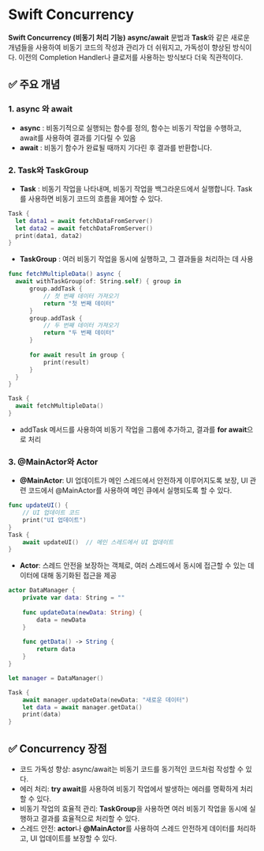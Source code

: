 # Swift Concurrency 
 **Swift Concurrency (비동기 처리 기능)** **async/await** 문법과 **Task**와 같은 새로운 개념들을 사용하여 비동기 코드의 작성과 관리가 더 쉬워지고, 가독성이 향상된 방식이다. 이전의 Completion Handler나 클로저를 사용하는 방식보다 더욱 직관적이다.

 ## ✅ 주요 개념
  ### 1. async 와 await
  - **async** : 비동기적으로 실행되는 함수를 정의, 함수는 비동기 작업을 수행하고, await를 사용하여 결과를 기다릴 수 있음
  - **await** : 비동기 함수가 완료될 때까지 기다린 후 결과를 반환합니다.
  ### 2. Task와 TaskGroup
  - **Task** : 비동기 작업을 나타내며, 비동기 작업을 백그라운드에서 
  실행합니다. Task를 사용하면 비동기 코드의 흐름을 제어할 수 있다. 
  ```swift
  Task {
    let data1 = await fetchDataFromServer()
    let data2 = await fetchDataFromServer()
    print(data1, data2)  
  } 
  ```
  - **TaskGroup** : 여러 비동기 작업을 동시에 실행하고, 그 결과들을 처리하는 데 사용
  ```swift
  func fetchMultipleData() async {
    await withTaskGroup(of: String.self) { group in
        group.addTask {
            // 첫 번째 데이터 가져오기
            return "첫 번째 데이터"
        }
        group.addTask {
            // 두 번째 데이터 가져오기
            return "두 번째 데이터"
        }
        
        for await result in group {
            print(result)
        }
    }
}

Task {
    await fetchMultipleData()
}
```
- addTask 메서드를 사용하여 비동기 작업을 그룹에 추가하고, 결과를     **for await**으로 처리

### 3. @MainActor와 Actor
  - **@MainActor**: UI 업데이트가 메인 스레드에서 안전하게 이루어지도록 보장, UI 관련 코드에서 @MainActor를 사용하여 메인 큐에서 실행되도록 할 수 있다.
```swift
func updateUI() {
    // UI 업데이트 코드
    print("UI 업데이트")
}
Task {
    await updateUI()  // 메인 스레드에서 UI 업데이트
}
```

  - **Actor**: 스레드 안전을 보장하는 객체로, 여러 스레드에서 동시에 접근할 수 있는 데이터에 대해 동기화된 접근을 제공
```swift
actor DataManager {
    private var data: String = ""
    
    func updateData(newData: String) {
        data = newData
    }
    
    func getData() -> String {
        return data
    }
}

let manager = DataManager()

Task {
    await manager.updateData(newData: "새로운 데이터")
    let data = await manager.getData()
    print(data)
}
```
## ✅ Concurrency 장점
- 코드 가독성 향상: async/await는 비동기 코드를 동기적인 코드처럼 작성할 수 있다.
- 에러 처리: **try await**를 사용하여 비동기 작업에서 발생하는 에러를 명확하게 처리할 수 있다.
- 비동기 작업의 효율적 관리: **TaskGroup**을 사용하면 여러 비동기 작업을 동시에 실행하고 결과를 효율적으로 처리할 수 있다.
- 스레드 안전: **actor**나 **@MainActor**를 사용하여 스레드 안전하게 데이터를 처리하고, UI 업데이트를 보장할 수 있다.







